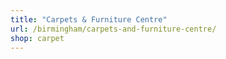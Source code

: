```yaml
---
title: "Carpets & Furniture Centre"
url: /birmingham/carpets-and-furniture-centre/
shop: carpet
---
```

